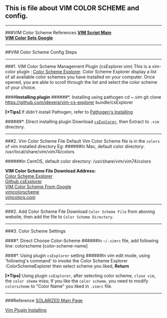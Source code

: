 ## This is file about VIM COLOR SCHEME and config.

***
###VIM Color Scheme References
__[VIM Script Main](http://www.vim.org/scripts/script_search_results.php?keywords=&script_type=color+scheme&order_by=creation_date&direction=descending&search=search)__       
__[VIM Color Sets Google](https://code.google.com/p/vimcolorschemetest/)__


***
##VIM Color Scheme Config Steps

***
###1. VIM Color Scheme Management Plugin (csExplorer.vim)
This is a vim-color plugin : [Color Scheme Explorer](http://www.vim.org/scripts/script.php?script_id=1298).
Color Scheme Explorer display a list of all available color schemes you have installed on your computer. Once opened, you are able to scroll through the list and select the color scheme of your choice.

####__Installing plugin__
######*. Installing using pathogen
    cd ~.vim
    git clone https://github.com/jdevera/vim-cs-explorer bundle/csExplorer

__[*Tips]__ If didn't install Pathogen, refer to [Pathogen's Installing](https://github.com/FromPointer/.vim-tutor/wiki/pathogen-install-plugins)

######*. Direct installing plugin
Download [`csExplorer`](http://www.vim.org/scripts/script.php?script_id=1298),
then Extract to `.vim` directory.



***
###2. Vim Color Scheme File
Default Vim Color Scheme file is in the `colors` of vim installed directory
Eg:
######In Mac, default color directory:    
    /usr/local/share/vim/vim74/colors    

######In CentOS, default color directory:
    /usr/share/vim/vim74/colors
    
__VIM Color Scheme File Download Address:__    
[Color Scheme Explorer](http://www.vim.org/scripts/script.php?script_id=1298)    
[Github csExplorer](https://github.com/jdevera/vim-cs-explorer)    
[VIM Color Scheme From Google](http://vimcolorschemetest.googlecode.com/svn/colors/)    
[vimcolorscheme](https://code.google.com/p/vimcolorschemetest/)    
[vimcolors.com](http://vimcolors.com/)


***
###2. Add Color Scheme File
Download `Color Scheme File` from aboving website, then add the file to `Color Scheme Directory`.


***
###3. Color Scheme Settings

####*. Direct Choose Color-Scheme
######In `~/.vimrc` file, add following line:
    colorscheme [color-scheme-name]
    
    
####*. Using plugin `csExplorer` setting
######In vim edit mode, using 'following's command' to invoke the Color Scheme Explorer
    :ColorSchemeExplorer
    then select scheme you liked, __Return__

__[*Tips]__ Using plugin `csExplorer`, after selecting color scheme, `close vim`, the `color sheme` miss; If you like the `color scheme`, you need to modify `colorscheme` to "Color Name" you liked in `.vimrc` file. 



***
###Reference
[SOLARIZED Main Page](http://ethanschoonover.com/solarized)

[Vim Plugin Installing](http://blog.csdn.net/namecyf/article/details/7787479)


